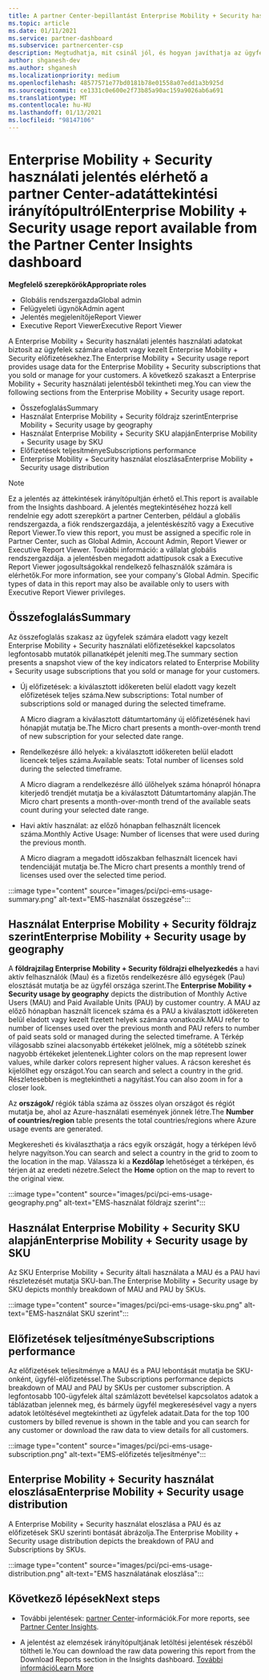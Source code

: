 ```yaml
---
title: A partner Center-bepillantást Enterprise Mobility + Security használati jelentés
ms.topic: article
ms.date: 01/11/2021
ms.service: partner-dashboard
ms.subservice: partnercenter-csp
description: Megtudhatja, mit csinál jól, és hogyan javíthatja az ügyfelek számára eladott vagy kezelt Enterprise Mobility + Security-előfizetések használatát.
author: shganesh-dev
ms.author: shganesh
ms.localizationpriority: medium
ms.openlocfilehash: 48577571e77bd0181b78e01558a07edd1a3b925d
ms.sourcegitcommit: ce1331c0e600e2f73b85a90ac159a9026ab6a691
ms.translationtype: MT
ms.contentlocale: hu-HU
ms.lasthandoff: 01/13/2021
ms.locfileid: "98147106"
---
```

# <a name="enterprise-mobility--security-usage-report-available-from-the-partner-center-insights-dashboard"></a><span data-ttu-id="3b1da-103">Enterprise Mobility + Security használati jelentés elérhető a partner Center-adatáttekintési irányítópultról</span><span class="sxs-lookup"><span data-stu-id="3b1da-103">Enterprise Mobility + Security usage report available from the Partner Center Insights dashboard</span></span>

<span data-ttu-id="3b1da-104">**Megfelelő szerepkörök**</span><span class="sxs-lookup"><span data-stu-id="3b1da-104">**Appropriate roles**</span></span>
- <span data-ttu-id="3b1da-105">Globális rendszergazda</span><span class="sxs-lookup"><span data-stu-id="3b1da-105">Global admin</span></span>
- <span data-ttu-id="3b1da-106">Felügyeleti ügynök</span><span class="sxs-lookup"><span data-stu-id="3b1da-106">Admin agent</span></span>
- <span data-ttu-id="3b1da-107">Jelentés megjelenítője</span><span class="sxs-lookup"><span data-stu-id="3b1da-107">Report Viewer</span></span>
- <span data-ttu-id="3b1da-108">Executive Report Viewer</span><span class="sxs-lookup"><span data-stu-id="3b1da-108">Executive Report Viewer</span></span>

<span data-ttu-id="3b1da-109">A Enterprise Mobility + Security használati jelentés használati adatokat biztosít az ügyfelek számára eladott vagy kezelt Enterprise Mobility + Security előfizetésekhez.</span><span class="sxs-lookup"><span data-stu-id="3b1da-109">The Enterprise Mobility + Security usage report provides usage data for the Enterprise Mobility + Security subscriptions that you sold or manage for your customers.</span></span> <span data-ttu-id="3b1da-110">A következő szakaszt a Enterprise Mobility + Security használati jelentésből tekintheti meg.</span><span class="sxs-lookup"><span data-stu-id="3b1da-110">You can view the following sections from the Enterprise Mobility + Security usage report.</span></span>

- <span data-ttu-id="3b1da-111">Összefoglalás</span><span class="sxs-lookup"><span data-stu-id="3b1da-111">Summary</span></span>
- <span data-ttu-id="3b1da-112">Használat Enterprise Mobility + Security földrajz szerint</span><span class="sxs-lookup"><span data-stu-id="3b1da-112">Enterprise Mobility + Security usage by geography</span></span>
- <span data-ttu-id="3b1da-113">Használat Enterprise Mobility + Security SKU alapján</span><span class="sxs-lookup"><span data-stu-id="3b1da-113">Enterprise Mobility + Security usage by SKU</span></span>
- <span data-ttu-id="3b1da-114">Előfizetések teljesítménye</span><span class="sxs-lookup"><span data-stu-id="3b1da-114">Subscriptions performance</span></span>
- <span data-ttu-id="3b1da-115">Enterprise Mobility + Security használat eloszlása</span><span class="sxs-lookup"><span data-stu-id="3b1da-115">Enterprise Mobility + Security usage distribution</span></span>

 > [!NOTE]
 > <span data-ttu-id="3b1da-116">Ez a jelentés az áttekintések irányítópultján érhető el.</span><span class="sxs-lookup"><span data-stu-id="3b1da-116">This report is available from the Insights dashboard.</span></span> <span data-ttu-id="3b1da-117">A jelentés megtekintéséhez hozzá kell rendelnie egy adott szerepkört a partner Centerben, például a globális rendszergazda, a fiók rendszergazdája, a jelentéskészítő vagy a Executive Report Viewer.</span><span class="sxs-lookup"><span data-stu-id="3b1da-117">To view this report, you must be assigned a specific role in Partner Center, such as Global Admin, Account Admin, Report Viewer or Executive Report Viewer.</span></span> <span data-ttu-id="3b1da-118">További információ: a vállalat globális rendszergazdája. a jelentésben megadott adattípusok csak a Executive Report Viewer jogosultságokkal rendelkező felhasználók számára is elérhetők.</span><span class="sxs-lookup"><span data-stu-id="3b1da-118">For more information, see your company's Global Admin. Specific types of data in this report may also be available only to users with Executive Report Viewer privileges.</span></span>

## <a name="summary"></a><span data-ttu-id="3b1da-119">Összefoglalás</span><span class="sxs-lookup"><span data-stu-id="3b1da-119">Summary</span></span>

<span data-ttu-id="3b1da-120">Az összefoglalás szakasz az ügyfelek számára eladott vagy kezelt Enterprise Mobility + Security használati előfizetésekkel kapcsolatos legfontosabb mutatók pillanatképét jeleníti meg.</span><span class="sxs-lookup"><span data-stu-id="3b1da-120">The summary section presents a snapshot view of the key indicators related to Enterprise Mobility + Security usage subscriptions that you sold or manage for your customers.</span></span> 

- <span data-ttu-id="3b1da-121">Új előfizetések: a kiválasztott időkereten belül eladott vagy kezelt előfizetések teljes száma.</span><span class="sxs-lookup"><span data-stu-id="3b1da-121">New subscriptions: Total number of subscriptions sold or managed during the selected timeframe.</span></span>

   <span data-ttu-id="3b1da-122">A Micro diagram a kiválasztott dátumtartomány új előfizetésének havi hónapját mutatja be.</span><span class="sxs-lookup"><span data-stu-id="3b1da-122">The Micro chart presents a month-over-month trend of new subscription for your selected date range.</span></span>

- <span data-ttu-id="3b1da-123">Rendelkezésre álló helyek: a kiválasztott időkereten belül eladott licencek teljes száma.</span><span class="sxs-lookup"><span data-stu-id="3b1da-123">Available seats: Total number of licenses sold during the selected timeframe.</span></span>

   <span data-ttu-id="3b1da-124">A Micro diagram a rendelkezésre álló ülőhelyek száma hónapról hónapra kiterjedő trendjét mutatja be a kiválasztott Dátumtartomány alapján.</span><span class="sxs-lookup"><span data-stu-id="3b1da-124">The Micro chart presents a month-over-month trend of the available seats count during your selected date range.</span></span>

- <span data-ttu-id="3b1da-125">Havi aktív használat: az előző hónapban felhasznált licencek száma.</span><span class="sxs-lookup"><span data-stu-id="3b1da-125">Monthly Active Usage: Number of licenses that were used during the previous month.</span></span>

   <span data-ttu-id="3b1da-126">A Micro diagram a megadott időszakban felhasznált licencek havi tendenciáját mutatja be.</span><span class="sxs-lookup"><span data-stu-id="3b1da-126">The Micro chart presents a monthly trend of licenses used over the selected time period.</span></span>

:::image type="content" source="images/pci/pci-ems-usage-summary.png" alt-text="EMS-használat összegzése":::

## <a name="enterprise-mobility--security-usage-by-geography"></a><span data-ttu-id="3b1da-128">Használat Enterprise Mobility + Security földrajz szerint</span><span class="sxs-lookup"><span data-stu-id="3b1da-128">Enterprise Mobility + Security usage by geography</span></span>

<span data-ttu-id="3b1da-129">A **földrajzilag Enterprise Mobility + Security földrajzi elhelyezkedés** a havi aktív felhasználók (Mau) és a fizetős rendelkezésre álló egységek (Pau) elosztását mutatja be az ügyfél országa szerint.</span><span class="sxs-lookup"><span data-stu-id="3b1da-129">The **Enterprise Mobility + Security usage by geography** depicts the distribution of Monthly Active Users (MAU) and Paid Available Units (PAU) by customer country.</span></span> <span data-ttu-id="3b1da-130">A MAU az előző hónapban használt licencek száma és a PAU a kiválasztott időkereten belül eladott vagy kezelt fizetett helyek számára vonatkozik.</span><span class="sxs-lookup"><span data-stu-id="3b1da-130">MAU refer to number of licenses used over the previous month and PAU refers to number of paid seats sold or managed during the selected timeframe.</span></span> <span data-ttu-id="3b1da-131">A Térkép világosabb színei alacsonyabb értékeket jelölnek, míg a sötétebb színek nagyobb értékeket jelentenek.</span><span class="sxs-lookup"><span data-stu-id="3b1da-131">Lighter colors on the map represent lower values, while darker colors represent higher values.</span></span> <span data-ttu-id="3b1da-132">A rácson kereshet és kijelölhet egy országot.</span><span class="sxs-lookup"><span data-stu-id="3b1da-132">You can search and select a country in the grid.</span></span> <span data-ttu-id="3b1da-133">Részletesebben is megtekintheti a nagyítást.</span><span class="sxs-lookup"><span data-stu-id="3b1da-133">You can also zoom in for a closer look.</span></span>

<span data-ttu-id="3b1da-134">Az **országok/** régiók tábla száma az összes olyan országot és régiót mutatja be, ahol az Azure-használati események jönnek létre.</span><span class="sxs-lookup"><span data-stu-id="3b1da-134">The **Number of countries/region** table presents the total countries/regions where Azure usage events are generated.</span></span>

<span data-ttu-id="3b1da-135">Megkeresheti és kiválaszthatja a rács egyik országát, hogy a térképen lévő helyre nagyítson.</span><span class="sxs-lookup"><span data-stu-id="3b1da-135">You can search and select a country in the grid to zoom to the location in the map.</span></span> <span data-ttu-id="3b1da-136">Válassza ki a **Kezdőlap** lehetőséget a térképen, és térjen át az eredeti nézetre.</span><span class="sxs-lookup"><span data-stu-id="3b1da-136">Select the **Home** option on the map to revert to the original view.</span></span>

:::image type="content" source="images/pci/pci-ems-usage-geography.png" alt-text="EMS-használat földrajz szerint":::

## <a name="enterprise-mobility--security-usage-by-sku"></a><span data-ttu-id="3b1da-138">Használat Enterprise Mobility + Security SKU alapján</span><span class="sxs-lookup"><span data-stu-id="3b1da-138">Enterprise Mobility + Security usage by SKU</span></span>

<span data-ttu-id="3b1da-139">Az SKU Enterprise Mobility + Security általi használata a MAU és a PAU havi részletezését mutatja SKU-ban.</span><span class="sxs-lookup"><span data-stu-id="3b1da-139">The Enterprise Mobility + Security usage by SKU depicts monthly breakdown of MAU and PAU by SKUs.</span></span>

:::image type="content" source="images/pci/pci-ems-usage-sku.png" alt-text="EMS-használat SKU szerint":::

## <a name="subscriptions-performance"></a><span data-ttu-id="3b1da-141">Előfizetések teljesítménye</span><span class="sxs-lookup"><span data-stu-id="3b1da-141">Subscriptions performance</span></span>

<span data-ttu-id="3b1da-142">Az előfizetések teljesítménye a MAU és a PAU lebontását mutatja be SKU-onként, ügyfél-előfizetéssel.</span><span class="sxs-lookup"><span data-stu-id="3b1da-142">The Subscriptions performance depicts breakdown of MAU and PAU by SKUs per customer subscription.</span></span> <span data-ttu-id="3b1da-143">A legfontosabb 100-ügyfelek által számlázott bevételsel kapcsolatos adatok a táblázatban jelennek meg, és bármely ügyfél megkeresésével vagy a nyers adatok letöltésével megtekintheti az ügyfelek adatait.</span><span class="sxs-lookup"><span data-stu-id="3b1da-143">Data for the top 100 customers by billed revenue is shown in the table and you can search for any customer or download the raw data to view details for all customers.</span></span>

:::image type="content" source="images/pci/pci-ems-usage-subscription.png" alt-text="EMS-előfizetés teljesítménye":::

## <a name="enterprise-mobility--security-usage-distribution"></a><span data-ttu-id="3b1da-145">Enterprise Mobility + Security használat eloszlása</span><span class="sxs-lookup"><span data-stu-id="3b1da-145">Enterprise Mobility + Security usage distribution</span></span>

<span data-ttu-id="3b1da-146">A Enterprise Mobility + Security használat eloszlása a PAU és az előfizetések SKU szerinti bontását ábrázolja.</span><span class="sxs-lookup"><span data-stu-id="3b1da-146">The Enterprise Mobility + Security usage distribution depicts the breakdown of PAU and Subscriptions by SKUs.</span></span>

:::image type="content" source="images/pci/pci-ems-usage-distribution.png" alt-text="EMS használatának eloszlása":::

## <a name="next-steps"></a><span data-ttu-id="3b1da-148">Következő lépések</span><span class="sxs-lookup"><span data-stu-id="3b1da-148">Next steps</span></span>

- <span data-ttu-id="3b1da-149">További jelentések: [partner Center](partner-center-insights.md)-információk.</span><span class="sxs-lookup"><span data-stu-id="3b1da-149">For more reports, see [Partner Center Insights](partner-center-insights.md).</span></span>

- <span data-ttu-id="3b1da-150">A jelentést az elemzések irányítópultjának letöltési jelentések részéből töltheti le.</span><span class="sxs-lookup"><span data-stu-id="3b1da-150">You can download the raw data powering this report from the Download Reports section in the Insights dashboard.</span></span> [<span data-ttu-id="3b1da-151">További információ</span><span class="sxs-lookup"><span data-stu-id="3b1da-151">Learn More</span></span>](pci-download-reports.md) 
